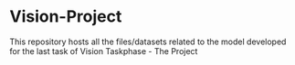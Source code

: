 # Vision-Project
This repository hosts all the files/datasets related to the model developed for the last task of Vision Taskphase - The Project
